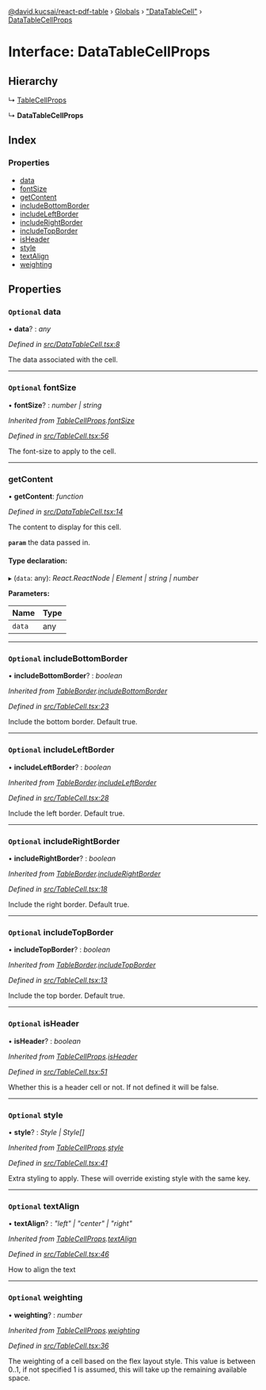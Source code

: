 [@david.kucsai/react-pdf-table](../README.md) › [Globals](../globals.md) › ["DataTableCell"](../modules/_datatablecell_.md) › [DataTableCellProps](_datatablecell_.datatablecellprops.md)

# Interface: DataTableCellProps

## Hierarchy

  ↳ [TableCellProps](_tablecell_.tablecellprops.md)

  ↳ **DataTableCellProps**

## Index

### Properties

* [data](_datatablecell_.datatablecellprops.md#optional-data)
* [fontSize](_datatablecell_.datatablecellprops.md#optional-fontsize)
* [getContent](_datatablecell_.datatablecellprops.md#getcontent)
* [includeBottomBorder](_datatablecell_.datatablecellprops.md#optional-includebottomborder)
* [includeLeftBorder](_datatablecell_.datatablecellprops.md#optional-includeleftborder)
* [includeRightBorder](_datatablecell_.datatablecellprops.md#optional-includerightborder)
* [includeTopBorder](_datatablecell_.datatablecellprops.md#optional-includetopborder)
* [isHeader](_datatablecell_.datatablecellprops.md#optional-isheader)
* [style](_datatablecell_.datatablecellprops.md#optional-style)
* [textAlign](_datatablecell_.datatablecellprops.md#optional-textalign)
* [weighting](_datatablecell_.datatablecellprops.md#optional-weighting)

## Properties

### `Optional` data

• **data**? : *any*

*Defined in [src/DataTableCell.tsx:8](https://github.com/dmk99/react-pdf-table/blob/875b9cf/src/DataTableCell.tsx#L8)*

The data associated with the cell.

___

### `Optional` fontSize

• **fontSize**? : *number | string*

*Inherited from [TableCellProps](_tablecell_.tablecellprops.md).[fontSize](_tablecell_.tablecellprops.md#optional-fontsize)*

*Defined in [src/TableCell.tsx:56](https://github.com/dmk99/react-pdf-table/blob/875b9cf/src/TableCell.tsx#L56)*

The font-size to apply to the cell.

___

###  getContent

• **getContent**: *function*

*Defined in [src/DataTableCell.tsx:14](https://github.com/dmk99/react-pdf-table/blob/875b9cf/src/DataTableCell.tsx#L14)*

The content to display for this cell.

**`param`** the data passed in.

#### Type declaration:

▸ (`data`: any): *React.ReactNode | Element | string | number*

**Parameters:**

Name | Type |
------ | ------ |
`data` | any |

___

### `Optional` includeBottomBorder

• **includeBottomBorder**? : *boolean*

*Inherited from [TableBorder](_tablecell_.tableborder.md).[includeBottomBorder](_tablecell_.tableborder.md#optional-includebottomborder)*

*Defined in [src/TableCell.tsx:23](https://github.com/dmk99/react-pdf-table/blob/875b9cf/src/TableCell.tsx#L23)*

Include the bottom border. Default true.

___

### `Optional` includeLeftBorder

• **includeLeftBorder**? : *boolean*

*Inherited from [TableBorder](_tablecell_.tableborder.md).[includeLeftBorder](_tablecell_.tableborder.md#optional-includeleftborder)*

*Defined in [src/TableCell.tsx:28](https://github.com/dmk99/react-pdf-table/blob/875b9cf/src/TableCell.tsx#L28)*

Include the left border. Default true.

___

### `Optional` includeRightBorder

• **includeRightBorder**? : *boolean*

*Inherited from [TableBorder](_tablecell_.tableborder.md).[includeRightBorder](_tablecell_.tableborder.md#optional-includerightborder)*

*Defined in [src/TableCell.tsx:18](https://github.com/dmk99/react-pdf-table/blob/875b9cf/src/TableCell.tsx#L18)*

Include the right border. Default true.

___

### `Optional` includeTopBorder

• **includeTopBorder**? : *boolean*

*Inherited from [TableBorder](_tablecell_.tableborder.md).[includeTopBorder](_tablecell_.tableborder.md#optional-includetopborder)*

*Defined in [src/TableCell.tsx:13](https://github.com/dmk99/react-pdf-table/blob/875b9cf/src/TableCell.tsx#L13)*

Include the top border. Default true.

___

### `Optional` isHeader

• **isHeader**? : *boolean*

*Inherited from [TableCellProps](_tablecell_.tablecellprops.md).[isHeader](_tablecell_.tablecellprops.md#optional-isheader)*

*Defined in [src/TableCell.tsx:51](https://github.com/dmk99/react-pdf-table/blob/875b9cf/src/TableCell.tsx#L51)*

Whether this is a header cell or not. If not defined it will be false.

___

### `Optional` style

• **style**? : *Style | Style[]*

*Inherited from [TableCellProps](_tablecell_.tablecellprops.md).[style](_tablecell_.tablecellprops.md#optional-style)*

*Defined in [src/TableCell.tsx:41](https://github.com/dmk99/react-pdf-table/blob/875b9cf/src/TableCell.tsx#L41)*

Extra styling to apply. These will override existing style with the same key.

___

### `Optional` textAlign

• **textAlign**? : *"left" | "center" | "right"*

*Inherited from [TableCellProps](_tablecell_.tablecellprops.md).[textAlign](_tablecell_.tablecellprops.md#optional-textalign)*

*Defined in [src/TableCell.tsx:46](https://github.com/dmk99/react-pdf-table/blob/875b9cf/src/TableCell.tsx#L46)*

How to align the text

___

### `Optional` weighting

• **weighting**? : *number*

*Inherited from [TableCellProps](_tablecell_.tablecellprops.md).[weighting](_tablecell_.tablecellprops.md#optional-weighting)*

*Defined in [src/TableCell.tsx:36](https://github.com/dmk99/react-pdf-table/blob/875b9cf/src/TableCell.tsx#L36)*

The weighting of a cell based on the flex layout style.
This value is between 0..1, if not specified 1 is assumed, this will take up the remaining available space.
